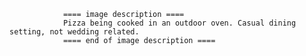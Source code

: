 
                ==== image description ====
                Pizza being cooked in an outdoor oven. Casual dining setting, not wedding related.
                ==== end of image description ====
                